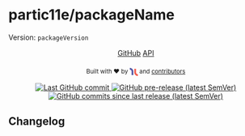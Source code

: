 # partic11e/packageName
Version: `packageVersion`

<nav class="project-links" align="center">
    <a href="https://github.com/partic11e/packageName/releases/tag/vpackageVersion">GitHub</a>
    <a href="/#/packageName/@packageVersion/api/">API</a>
</nav>
<p align="center">
  <sub>Built with ❤ by <img src="static/img/i11n-logo.png" alt="i11n" height="16" style="vertical-align: middle;"/> and <a href="https://github.com/partic11e/packageName/graphs/contributors">contributors</a></sub>
</p>

<p align="center">
  <!-- Badges -->
  <a href="https://github.com/partic11e/packageName/commits/main">
    <img alt="Last GitHub commit" src="https://img.shields.io/github/last-commit/partic11e/packageName.svg?style=flat-square" />
  </a>
  <a href="https://github.com/partic11e/packageName/releases">
    <img alt="GitHub pre-release (latest SemVer)" src="https://img.shields.io/github/release-date-pre/partic11e/packageName?style=flat-square" />
  </a>
  <a href="https://github.com/partic11e/packageName/commits">
    <img alt="GitHub commits since last release (latest SemVer)" src="https://img.shields.io/github/commits-since/partic11e/packageName/vpackageVersion?include_prereleases&style=flat-square" />
  </a>  
</p>

## Changelog
<!-- Add changelog of changes since previous version -->
